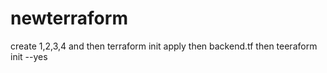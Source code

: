 # newterraform

create 1,2,3,4 and then terraform init apply
then backend.tf
then teeraform init --yes
